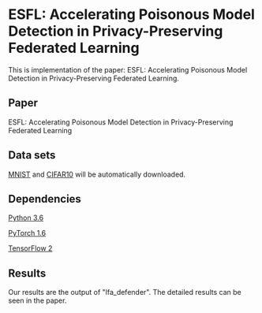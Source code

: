 # ESFL: Accelerating Poisonous Model Detection in Privacy-Preserving Federated Learning
This is implementation of the paper: ESFL: Accelerating Poisonous Model Detection in Privacy-Preserving Federated Learning.

## Paper 

ESFL: Accelerating Poisonous Model Detection in Privacy-Preserving Federated Learning


## Data sets
[MNIST](http://yann.lecun.com/exdb/mnist/) and [CIFAR10](https://www.cs.toronto.edu/~kriz/cifar.html) will be automatically downloaded.


## Dependencies

[Python 3.6](https://www.anaconda.com/download)

[PyTorch 1.6](https://pytorch.org/)

[TensorFlow 2](https://www.tensorflow.org/)



## Results
Our results are the output of "lfa_defender". The detailed results can be seen in the paper.
